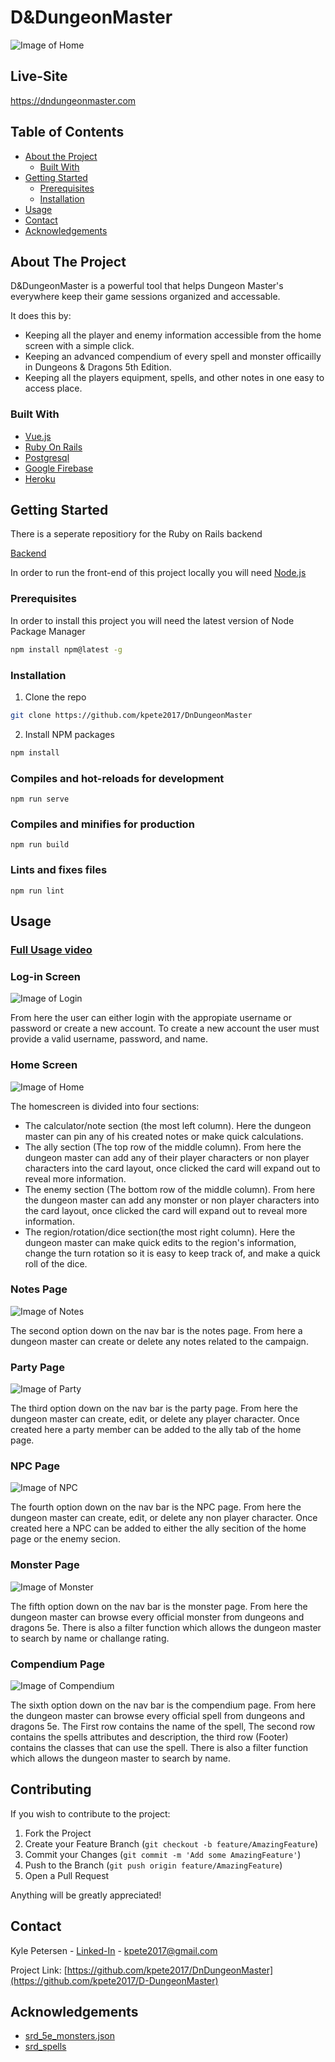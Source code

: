 # D&DungeonMaster
![Image of Home](https://github.com/kpete2017/D-DungeonMaster/blob/master/src/assets/screenshot.PNG?raw=true)


## Live-Site
https://dndungeonmaster.com

<!-- TABLE OF CONTENTS -->
## Table of Contents

* [About the Project](#about-the-project)
  * [Built With](#built-with)
* [Getting Started](#getting-started)
  * [Prerequisites](#prerequisites)
  * [Installation](#installation)
* [Usage](#usage)
* [Contact](#contact)
* [Acknowledgements](#acknowledgements)


<!-- ABOUT THE PROJECT -->
## About The Project

D&DungeonMaster is a powerful tool that helps Dungeon Master's everywhere keep their game sessions organized and accessable.

It does this by:
* Keeping all the player and enemy information accessible from the home screen with a simple click.
* Keeping an advanced compendium of every spell and monster officailly in Dungeons & Dragons 5th Edition.
* Keeping all the players equipment, spells, and other notes in one easy to access place.

### Built With
* [Vue.js](https://vuejs.org/)
* [Ruby On Rails](https://rubyonrails.org/)
* [Postgresql](https://www.postgresql.org/)
* [Google Firebase](https://firebase.google.com/)
* [Heroku](https://www.heroku.com/about)



<!-- GETTING STARTED -->
## Getting Started

There is a seperate repositiory for the Ruby on Rails backend

[Backend](https://github.com/kpete2017/dndungeonmaster_backend.git)

In order to run the front-end of this project locally you will need [Node.js](nodejs.org)

### Prerequisites

In order to install this project you will need the latest version of Node Package Manager
```sh
npm install npm@latest -g
```

### Installation

1. Clone the repo
```sh
git clone https://github.com/kpete2017/DnDungeonMaster
```
2. Install NPM packages
```sh
npm install
```

### Compiles and hot-reloads for development
```
npm run serve
```

### Compiles and minifies for production
```
npm run build
```

### Lints and fixes files
```
npm run lint
```

<!-- USAGE EXAMPLES -->
## Usage

### [Full Usage video](https://youtu.be/LY_SHCTwNwU)


### Log-in Screen
![Image of Login](https://github.com/kpete2017/D-DungeonMaster/blob/master/src/assets/Login.PNG?raw=true)

From here the user can either login with the appropiate username or password or create a new account.
To create a new account the user must provide a valid username, password, and name.

### Home Screen
![Image of Home](https://github.com/kpete2017/D-DungeonMaster/blob/master/src/assets/screenshot.PNG?raw=true)

The homescreen is divided into four sections:
* The calculator/note section (the most left column). Here the dungeon master can pin any of his created notes or make quick calculations.
* The ally section (The top row of the middle column). From here the dungeon master can add any of their player characters or non player characters into the card layout, once clicked the card will expand out to reveal more information.
* The enemy section (The bottom row of the middle column). From here the dungeon master can add any monster or non player characters into the card layout, once clicked the card will expand out to reveal more information.
* The region/rotation/dice section(the most right column). Here the dungeon master can make quick edits to the region's information, change the turn rotation so it is easy to keep track of, and make a quick roll of the dice.

### Notes Page
![Image of Notes](https://github.com/kpete2017/D-DungeonMaster/blob/master/src/assets/notes.PNG?raw=true)

The second option down on the nav bar is the notes page.
From here a dungeon master can create or delete any notes related to the campaign.

### Party Page
![Image of Party](https://github.com/kpete2017/D-DungeonMaster/blob/master/src/assets/Party.PNG?raw=true)

The third option down on the nav bar is the party page.
From here the dungeon master can create, edit, or delete any player character.
Once created here a party member can be added to the ally tab of the home page.

### NPC Page
![Image of NPC](https://github.com/kpete2017/D-DungeonMaster/blob/master/src/assets/NPC.PNG?raw=true)

The fourth option down on the nav bar is the NPC page.
From here the dungeon master can create, edit, or delete any non player character.
Once created here a NPC can be added to either the ally secition of the home page or the enemy secion.

### Monster Page
![Image of Monster](https://github.com/kpete2017/D-DungeonMaster/blob/master/src/assets/Monster.PNG?raw=true)

The fifth option down on the nav bar is the monster page.
From here the dungeon master can browse every official monster from dungeons and dragons 5e.
There is also a filter function which allows the dungeon master to search by name or challange rating.

### Compendium Page
![Image of Compendium](https://github.com/kpete2017/D-DungeonMaster/blob/master/src/assets/Compendium.PNG?raw=true)

The sixth option down on the nav bar is the compendium page.
From here the dungeon master can browse every official spell from dungeons and dragons 5e.
The First row contains the name of the spell, The second row contains the spells attributes and description, the third row (Footer) contains the classes that can use the spell.
There is also a filter function which allows the dungeon master to search by name.


<!-- CONTRIBUTING -->
## Contributing

If you wish to contribute to the project:

1. Fork the Project
2. Create your Feature Branch (`git checkout -b feature/AmazingFeature`)
3. Commit your Changes (`git commit -m 'Add some AmazingFeature'`)
4. Push to the Branch (`git push origin feature/AmazingFeature`)
5. Open a Pull Request


Anything will be greatly appreciated!


<!-- CONTACT -->
## Contact

Kyle Petersen - [Linked-In](https://www.linkedin.com/in/kyle-petersen-27259b18b/) - kpete2017@gmail.com

Project Link: [https://github.com/kpete2017/DnDungeonMaster](https://github.com/kpete2017/D-DungeonMaster)

<!-- ACKNOWLEDGEMENTS -->
## Acknowledgements
* [srd_5e_monsters.json](https://gist.github.com/tkfu/9819e4ac6d529e225e9fc58b358c3479)
* [srd_spells](https://github.com/vorpalhex/srd_spells)

<!-- MARKDOWN LINKS & IMAGES -->
<!-- https://www.markdownguide.org/basic-syntax/#reference-style-links -->
[contributors-shield]: https://img.shields.io/github/contributors/othneildrew/Best-README-Template.svg?style=flat-square
[contributors-url]: https://github.com/othneildrew/Best-README-Template/graphs/contributors
[forks-shield]: https://img.shields.io/github/forks/othneildrew/Best-README-Template.svg?style=flat-square
[forks-url]: https://github.com/othneildrew/Best-README-Template/network/members
[stars-shield]: https://img.shields.io/github/stars/othneildrew/Best-README-Template.svg?style=flat-square
[stars-url]: https://github.com/othneildrew/Best-README-Template/stargazers
[issues-shield]: https://img.shields.io/github/issues/othneildrew/Best-README-Template.svg?style=flat-square
[issues-url]: https://github.com/othneildrew/Best-README-Template/issues
[license-shield]: https://img.shields.io/github/license/othneildrew/Best-README-Template.svg?style=flat-square
[license-url]: https://github.com/othneildrew/Best-README-Template/blob/master/LICENSE.txt
[linkedin-shield]: https://img.shields.io/badge/-LinkedIn-black.svg?style=flat-square&logo=linkedin&colorB=555
[linkedin-url]: https://linkedin.com/in/othneildrew
[product-screenshot]: images/screenshot.png
